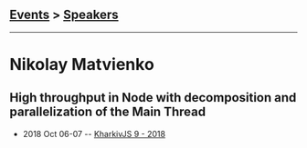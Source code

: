 ## [Events](../README.md) > [Speakers](../speakers.md)
---

# Nikolay Matvienko

## High throughput in Node with decomposition and parallelization of the Main Thread
- 2018 Oct 06-07 -- [KharkivJS 9 - 2018](https://www.youtube.com/watch?v=I-FcjLx9D9g)    
